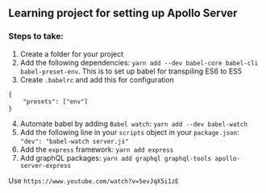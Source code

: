 ## Learning project for setting up Apollo Server

### Steps to take:
1. Create a folder for your project
2. Add the following dependencies: `yarn add --dev babel-core babel-cli babel-preset-env`. This is to set up babel for transpiling ES6 to ES5
3. Create `.babelrc` and add this for configuration 
```
{
    "presets": ["env"]
}

```
4. Automate babel by adding `Babel watch`: `yarn add --dev babel-watch`
5. Add the following line in your `scripts` object in your `package.json`: `"dev": "babel-watch server.js"`
6. Add the `express` framework: `yarn add express`
7. Add graphQL packages: `yarn add graphql graphql-tools apollo-server-express`

Use `https://www.youtube.com/watch?v=5evJqX5i1zE`